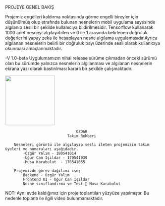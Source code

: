 PROJEYE GENEL BAKIŞ

Projemiz engelleri kaldırma noktasında görme engelli bireyler için düşünülmüş olup etrafında bulunan nesnelerin mobil uygulama sayesinde algılanıp sesli bir şekilde kullanıcıya bildirilmesidir. Tensorflow kullanarak 1000 adet nesneyi algılayabilen ve 0 ile 1 arasında belirlenen doğruluk değerlerini yapay zeka ile hesaplayan nesne algılama uygulamasıdır.Ayrıca algılanan nesnelerin belirli bir doğruluk payı üzerinde sesli olarak kullanıcıya okunması amaçlanmaktadır.

-V 1.0-beta 
  Uygulumamızın nihai release sürüme çıkmadan önceki sürümü olan bu sürümde yalnızca nesnelerin algılanması ve algılanan nesnelerin ekrana yazı olarak bastırılması kararlı bir şekilde çalışmaktadır.
  
<img src="https://user-images.githubusercontent.com/70033188/165930204-b829acac-b255-4ad8-ba83-b348cb23215f.jpeg" width="160">


          						    ÖZDAR 
        					  	Takım Rehberi

		Nesneleri görüntü ile algılayıp sesli ileten projemizin takım üyeleri ve numaraları aşağıdadır.
			-Özgür Yalım - 180541014
			-Uğur Can Işıldar - 170541039
			-Musa Karabulut  - 170541055

		Projemizde görev dağılımı ise;
			Backend - Özgür Yalım
			Frontend UI - Uğur Can Işıldar
			Nesne sınıflandırma ve Test  Musa Karabulut

NOT: Aynı evde kaldığımız için proje toplantıları yüzyüze yapılmıştır. Bu nedenle toplantı ile ilgili video bulunmamaktadır.
